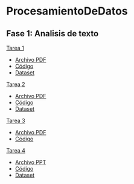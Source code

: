# ProcesamientoDeDatos
## Fase 1: Analisis de texto
[Tarea 1]()
  - [Archivo PDF](https://github.com/vickyrmz24/ProcesamientoDeDatos/blob/main/Procesamiento_de_datos___Tarea_1.pdf)
  - [Código](https://github.com/vickyrmz24/ProcesamientoDeDatos/blob/main/Tarea1.ipynb)
  - [Dataset](https://github.com/vickyrmz24/ProcesamientoDeDatos/blob/main/dataset.csv)
 
[Tarea 2]()
  - [Archivo PDF](https://github.com/vickyrmz24/ProcesamientoDeDatos/blob/main/Procesamiento_de_datos___Tarea_2.pdf)
  - [Código](https://github.com/vickyrmz24/ProcesamientoDeDatos/blob/main/Tarea2.ipynb)
  - [Dataset](https://github.com/vickyrmz24/ProcesamientoDeDatos/blob/main/dataset.csv)

[Tarea 3]()
  - [Archivo PDF](https://github.com/vickyrmz24/ProcesamientoDeDatos/blob/main/Procesamiento_de_datos___Tarea_3.pdf)
  - [Código](https://github.com/vickyrmz24/ProcesamientoDeDatos/blob/main/Tarea3.ipynb)

[Tarea 4]()
  - [Archivo PPT](https://github.com/vickyrmz24/ProcesamientoDeDatos/blob/main/Procesamiento_de_datos___Tarea_3.pdf)
  - [Código](https://github.com/vickyrmz24/ProcesamientoDeDatos/blob/main/Tarea3.ipynb)
  - [Dataset](https://github.com/vickyrmz24/ProcesamientoDeDatos/blob/main/dataset.csv)
